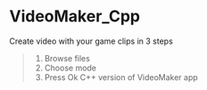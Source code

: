 # VideoMaker_Cpp
Create video with your game clips in 3 steps
>1. Browse files
>2. Choose mode
>3. Press Ok
C++ version of VideoMaker app
